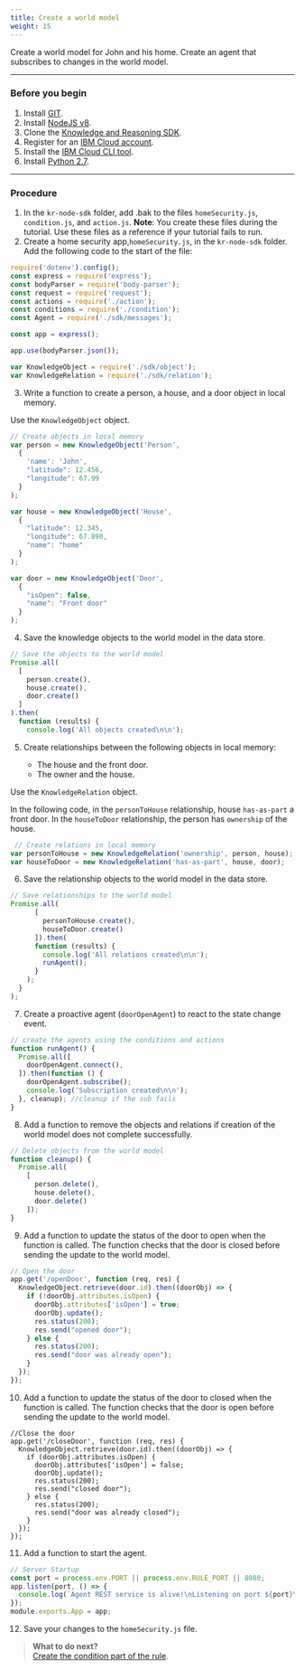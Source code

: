 ```yaml
---
title: Create a world model
weight: 15
---
```

Create a world model for John and his home.  Create an agent that subscribes to changes in the world model.

---
### Before you begin

1. Install [GIT](https://git-scm.com/downloads).
2. Install [NodeJS v8](https://nodejs.org/dist/v8.9.1/).
3. Clone the [Knowledge and Reasoning SDK](https://github.com/Watson-Personal-Assistant/kr-node-sdk).
4. Register for an [IBM Cloud account](https://www.ibm.com/account/us-en/signup/register.html).
5. Install the [IBM Cloud CLI tool](https://console.bluemix.net/docs/cli/index.html#cli).
6. Install [Python 2.7]().

---
### Procedure 

1. In the `kr-node-sdk` folder, add .bak to the files `homeSecurity.js`, `condition.js`, and `action.js`.  **Note**: You create these files during the tutorial.  Use these files as a reference if your tutorial fails to run.
2. Create a home security app,`homeSecurity.js`, in the `kr-node-sdk` folder.  Add the following code to the start of the file:

```javascript
require('dotenv').config();
const express = require('express');
const bodyParser = require('body-parser');
const request = require('request');
const actions = require('./action');
const conditions = require('./condition');
const Agent = require('./sdk/messages');

const app = express();

app.use(bodyParser.json());

var KnowledgeObject = require('./sdk/object');
var KnowledgeRelation = require('./sdk/relation');
```

3. Write a function to create a person, a house, and a door object in local memory.

Use the `KnowledgeObject` object.

```javascript
// Create objects in local memory
var person = new KnowledgeObject('Person',
  {
    'name': 'John',
    "latitude": 12.456,
    "longitude": 67.99
  }
);

var house = new KnowledgeObject('House',
  {
    "latitude": 12.345,
    "longitude": 67.890,
    "name": "home"
  }
);

var door = new KnowledgeObject('Door',
  {
    "isOpen": false,
    "name": "Front door"
  }
);
```

4. Save the knowledge objects to the world model in the data store.

```javascript
// Save the objects to the world model
Promise.all(
  [
    person.create(),
    house.create(),
    door.create()
  ]
).then(
  function (results) {
    console.log('All objects created\n\n');

```

5.  Create relationships between the following objects in local memory:

    - The house and the front door.
    - The owner and the house.

Use the `KnowledgeRelation` object.

In the following code, in the `personToHouse` relationship, house `has-as-part` a front door. In the `houseToDoor` relationship, the person has `ownership` of the house.

```javascript
 // Create relations in local memory
var personToHouse = new KnowledgeRelation('ownership', person, house);
var houseToDoor = new KnowledgeRelation('has-as-part', house, door);

```

6.  Save the relationship objects to the world model in the data store.

```javascript
// Save relationships to the world model
Promise.all(
      [
        personToHouse.create(),
        houseToDoor.create()
      ]).then(
      function (results) {
        console.log('All relations created\n\n');
        runAgent();
      }
    );
  }
);

```

7. Create a proactive agent (`doorOpenAgent`) to react to the state change event.

```javascript
// create the agents using the conditions and actions
function runAgent() {
  Promise.all([
    doorOpenAgent.connect(),
  ]).then(function () {
    doorOpenAgent.subscribe();
    console.log('Subscription created\n\n');
  }, cleanup); //cleanup if the sub fails
}

```
8.  Add a function to remove the objects and relations if creation of the world model does not complete successfully.

```javascript
// Delete objects from the world model
function cleanup() {
  Promise.all(
    [
      person.delete(),
      house.delete(),
      door.delete()
    ]);
}

```

9.  Add a function to update the status of the door to open when the function is called.  The function checks that the door is closed before sending the update to the world model.


```Javascript
// Open the door
app.get('/openDoor', function (req, res) {
  KnowledgeObject.retrieve(door.id).then((doorObj) => {
    if (!doorObj.attributes.isOpen) {
      doorObj.attributes['isOpen'] = true;
      doorObj.update();
      res.status(200);
      res.send("opened door");
    } else {
      res.status(200);
      res.send("door was already open");
    }
  });
});

```

10. Add a function to update the status of the door to closed when the function is called.  The function checks that the door is open before sending the update to the world model.
    
```
//Close the door
app.get('/closeDoor', function (req, res) {
  KnowledgeObject.retrieve(door.id).then((doorObj) => {
    if (doorObj.attributes.isOpen) {
      doorObj.attributes['isOpen'] = false;
      doorObj.update();
      res.status(200);
      res.send("closed door");
    } else {
      res.status(200);
      res.send("door was already closed");
    }
  });
});

```

11. Add a function to start the agent.

```javascript
// Server Startup
const port = process.env.PORT || process.env.RULE_PORT || 8080;
app.listen(port, () => {
  console.log(`Agent REST service is alive!\nListening on port ${port}\n\n`)
});
module.exports.App = app;

```
12. Save your changes to the `homeSecurity.js` file.

> **What to do next?**<br/>
 [Create the condition part of the rule]({{site.baseurl}}/knowledge/create-condition-function).
